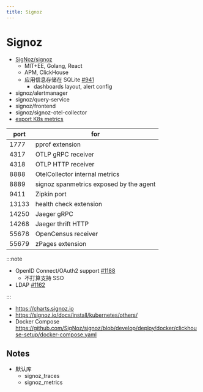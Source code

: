 ```yaml
---
title: Signoz
---
```


# Signoz

- [SigNoz/signoz](https://github.com/SigNoz/signoz)
  - MIT+EE, Golang, React
  - APM, ClickHouse
  - 应用信息存储在 SQLite [#941](https://github.com/SigNoz/signoz/issues/941)
    - dashboards layout, alert config
- signoz/alertmanager
- signoz/query-service
- signoz/frontend
- signoz/signoz-otel-collector
- [export K8s metrics](https://signoz.io/docs/tutorial/kubernetes-infra-metrics)


| port  | for                                     |
| ----- | --------------------------------------- |
| 1777  | pprof extension                         |
| 4317  | OTLP gRPC receiver                      |
| 4318  | OTLP HTTP receiver                      |
| 8888  | OtelCollector internal metrics          |
| 8889  | signoz spanmetrics exposed by the agent |
| 9411  | Zipkin port                             |
| 13133 | health check extension                  |
| 14250 | Jaeger gRPC                             |
| 14268 | Jaeger thrift HTTP                      |
| 55678 | OpenCensus receiver                     |
| 55679 | zPages extension                        |

:::note

- OpenID Connect/OAuth2 support [#1188](https://github.com/SigNoz/signoz/issues/1188)
  - 不打算支持 SSO
- LDAP [#1162](https://github.com/SigNoz/signoz/issues/1162)

:::

- https://charts.signoz.io
- https://signoz.io/docs/install/kubernetes/others/
- Docker Compose
  https://github.com/SigNoz/signoz/blob/develop/deploy/docker/clickhouse-setup/docker-compose.yaml

## Notes

- 默认库
  - signoz_traces
  - signoz_metrics


```bash
```
